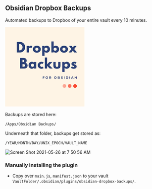## Obsidian Dropbox Backups

Automated backups to Dropbox of your entire vault every 10 minutes.

![Obsidian Dropbox Backups logo](256x256_obsidian-dropbox-backups.png)

Backups are stored here:

```
/Apps/Obsidian Backups/
```

Underneath that folder, backups get stored as:

```
/YEAR/MONTH/DAY/UNIX_EPOCH/VAULT_NAME
```

<img width="312" alt="Screen Shot 2021-05-26 at 7 50 56 AM" src="https://user-images.githubusercontent.com/772937/119681930-55dc3a00-bdf7-11eb-9389-800bbf1f6d0f.png">

### Manually installing the plugin

-   Copy over `main.js`, `manifest.json` to your vault `VaultFolder/.obsidian/plugins/obsidian-dropbox-backups/`.
